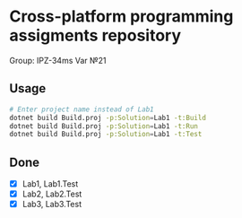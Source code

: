 # Cross-platform programming assigments repository
Group: IPZ-34ms Var №21

## Usage
```sh
# Enter project name instead of Lab1
dotnet build Build.proj -p:Solution=Lab1 -t:Build
dotnet build Build.proj -p:Solution=Lab1 -t:Run
dotnet build Build.proj -p:Solution=Lab1 -t:Test

```

## Done
- [x] Lab1, Lab1.Test
- [x] Lab2, Lab2.Test
- [x] Lab3, Lab3.Test
